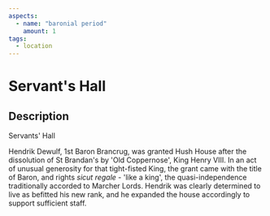 ```yaml
---
aspects: 
  - name: "baronial period"
    amount: 1
tags:
  - location
---
```


# Servant's Hall

## Description
Servants' Hall

Hendrik Dewulf, 1st Baron Brancrug, was granted Hush House after the dissolution of St Brandan's by 'Old Coppernose', King Henry VIII. In an act of unusual generosity for that tight-fisted King, the grant came with the title of Baron, and rights <i>sicut regale</i> - 'like a king', the quasi-independence traditionally accorded to Marcher Lords. Hendrik was clearly determined to live as befitted his new rank, and he expanded the house accordingly to support sufficient staff.
